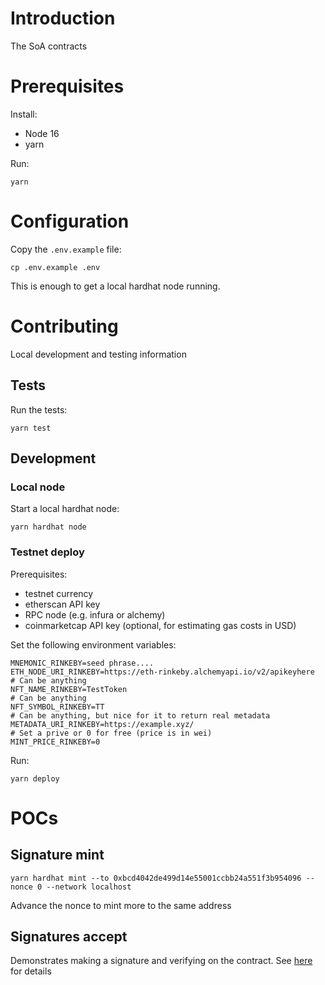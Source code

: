 # Introduction

The SoA contracts

# Prerequisites

Install:

- Node 16
- yarn

Run:

```
yarn
```

# Configuration

Copy the `.env.example` file:

```
cp .env.example .env
```

This is enough to get a local hardhat node running.

# Contributing

Local development and testing information

## Tests

Run the tests:

```
yarn test
```

## Development

### Local node

Start a local hardhat node:

```
yarn hardhat node
```

### Testnet deploy

Prerequisites:

- testnet currency
- etherscan API key
- RPC node (e.g. infura or alchemy)
- coinmarketcap API key (optional, for estimating gas costs in USD)

Set the following environment variables:

```
MNEMONIC_RINKEBY=seed phrase....
ETH_NODE_URI_RINKEBY=https://eth-rinkeby.alchemyapi.io/v2/apikeyhere
# Can be anything
NFT_NAME_RINKEBY=TestToken
# Can be anything
NFT_SYMBOL_RINKEBY=TT
# Can be anything, but nice for it to return real metadata
METADATA_URI_RINKEBY=https://example.xyz/
# Set a prive or 0 for free (price is in wei)
MINT_PRICE_RINKEBY=0
```

Run:

```
yarn deploy
```

# POCs

## Signature mint

```
yarn hardhat mint --to 0xbcd4042de499d14e55001ccbb24a551f3b954096 --nonce 0 --network localhost
```

Advance the nonce to mint more to the same address

## Signatures accept

Demonstrates making a signature and verifying on the contract. See [here](test/test-signature.ts) for details
